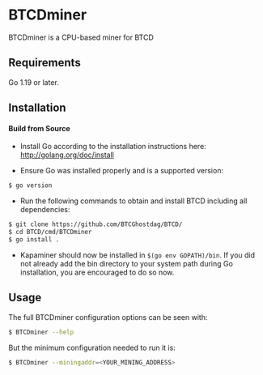 # BTCDminer

BTCDminer is a CPU-based miner for BTCD

## Requirements

Go 1.19 or later.

## Installation

#### Build from Source

- Install Go according to the installation instructions here:
  http://golang.org/doc/install

- Ensure Go was installed properly and is a supported version:

```bash
$ go version
```

- Run the following commands to obtain and install BTCD including all dependencies:

```bash
$ git clone https://github.com/BTCGhostdag/BTCD/
$ cd BTCD/cmd/BTCDminer
$ go install .
```

- Kapaminer should now be installed in `$(go env GOPATH)/bin`. If you did
  not already add the bin directory to your system path during Go installation,
  you are encouraged to do so now.
  
## Usage

The full BTCDminer configuration options can be seen with:

```bash
$ BTCDminer --help
```

But the minimum configuration needed to run it is:
```bash
$ BTCDminer --miningaddr=<YOUR_MINING_ADDRESS>
```